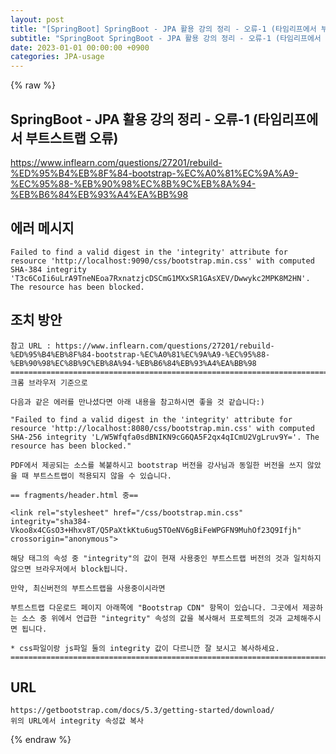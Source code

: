 ```yaml
---
layout: post
title: "[SpringBoot] SpringBoot - JPA 활용 강의 정리 - 오류-1 (타임리프에서 부트스트랩 오류)"
subtitle: "SpringBoot SpringBoot - JPA 활용 강의 정리 - 오류-1 (타임리프에서 부트스트랩 오류)"
date: 2023-01-01 00:00:00 +0900
categories: JPA-usage
---
```

{% raw %}
## SpringBoot - JPA 활용 강의 정리 - 오류-1 (타임리프에서 부트스트랩 오류)  
  
https://www.inflearn.com/questions/27201/rebuild-%ED%95%B4%EB%8F%84-bootstrap-%EC%A0%81%EC%9A%A9-%EC%95%88-%EB%90%98%EC%8B%9C%EB%8A%94-%EB%B6%84%EB%93%A4%EA%BB%98  
  
## 에러 메시지  
	Failed to find a valid digest in the 'integrity' attribute for resource 'http://localhost:9090/css/bootstrap.min.css' with computed SHA-384 integrity 'T3c6CoIi6uLrA9TneNEoa7RxnatzjcDSCmG1MXxSR1GAsXEV/Dwwykc2MPK8M2HN'. The resource has been blocked.  
  
## 조치 방안  
	참고 URL : https://www.inflearn.com/questions/27201/rebuild-%ED%95%B4%EB%8F%84-bootstrap-%EC%A0%81%EC%9A%A9-%EC%95%88-%EB%90%98%EC%8B%9C%EB%8A%94-%EB%B6%84%EB%93%A4%EA%BB%98  
	==========================================================================  
	크롬 브라우저 기준으로  
  
	다음과 같은 에러를 만나셨다면 아래 내용을 참고하시면 좋을 것 같습니다:)  
  
	"Failed to find a valid digest in the 'integrity' attribute for resource 'http://localhost:8080/css/bootstrap.min.css' with computed SHA-256 integrity 'L/W5Wfqfa0sdBNIKN9cG6QA5F2qx4qICmU2VgLruv9Y='. The resource has been blocked."  
  
	PDF에서 제공되는 소스를 복붙하시고 bootstrap 버전을 강사님과 동일한 버전을 쓰지 않았을 때 부트스트랩이 적용되지 않을 수 있습니다.  
  
	== fragments/header.html 중==  
  
	<link rel="stylesheet" href="/css/bootstrap.min.css"  integrity="sha384-Vkoo8x4CGsO3+Hhxv8T/Q5PaXtkKtu6ug5TOeNV6gBiFeWPGFN9MuhOf23Q9Ifjh" crossorigin="anonymous">  
  
	해당 태그의 속성 중 "integrity"의 값이 현재 사용중인 부트스트랩 버전의 것과 일치하지 않으면 브라우저에서 block됩니다.  
  
	만약, 최신버전의 부트스트랩을 사용중이시라면  
  
	부트스트랩 다운로드 페이지 아래쪽에 "Bootstrap CDN" 항목이 있습니다. 그곳에서 제공하는 소스 중 위에서 언급한 "integrity" 속성의 값을 복사해서 프로젝트의 것과 교체해주시면 됩니다.  
  
	* css파일이랑 js파일 둘의 integrity 값이 다르니깐 잘 보시고 복사하세요.  
	==========================================================================  
  
## URL  
	https://getbootstrap.com/docs/5.3/getting-started/download/  
	위의 URL에서 integrity 속성값 복사  

{% endraw %}
